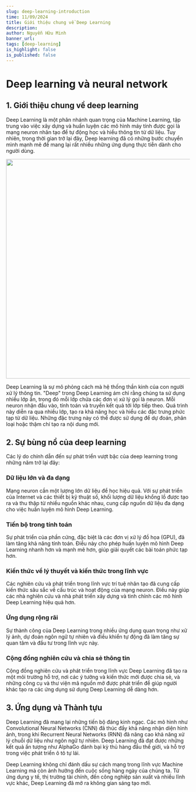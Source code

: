 ```yaml
---
slug: deep-learning-introduction
time: 11/09/2024
title: Giới thiệu chung về Deep Learning
description:
author: Nguyễn Hữu Minh
banner_url: 
tags: [deep-learning]
is_highlight: false
is_published: false
---
```


# Deep learning và neural network

## 1. Giới thiệu chung về deep learning

Deep Learning là một phân nhánh quan trọng của Machine Learning, tập trung vào việc xây dựng và huấn luyện các mô hình máy tính được gọi là mạng neuron nhân tạo để tự động học và hiểu thông tin từ dữ liệu.
Tuy nhiên, trong thời gian trở lại đây, Deep learning đã có những bước chuyển mình mạnh mẽ để mang lại rất nhiều những ứng dụng thực tiễn dành cho người dùng.

<img src="https://i.imgur.com/NWfeUDg.jpeg" style="width: 600px;"/>

Deep Learning là sự mô phỏng cách mà hệ thống thần kinh của con người xử lý thông tin.
"Deep" trong Deep Learning ám chỉ rằng chúng ta sử dụng nhiều lớp ẩn, trong đó mỗi lớp chứa các đơn vị xử lý gọi là neuron.
Mỗi neuron nhận đầu vào, tính toán và truyền kết quả tới lớp tiếp theo. Quá trình này diễn ra qua nhiều lớp, tạo ra khả năng học và hiểu các đặc trưng phức tạp từ dữ liệu.
Những đặc trưng này có thể được sử dụng để dự đoán, phân loại hoặc thậm chí tạo ra nội dung mới.

## 2. Sự bùng nổ của deep learning
Các lý do chính dẫn đến sự phát triển vượt bậc của deep learning trong những năm trở lại đây:

### Dữ liệu lớn và đa dạng

Mạng neuron cần một lượng lớn dữ liệu để học hiệu quả.
Với sự phát triển của Internet và các thiết bị kỹ thuật số, khối lượng dữ liệu khổng lồ được tạo ra và thu thập từ nhiều nguồn khác nhau, cung cấp nguồn dữ liệu đa dạng cho việc huấn luyện mô hình Deep Learning.

### Tiến bộ trong tính toán

Sự phát triển của phần cứng, đặc biệt là các đơn vị xử lý đồ họa (GPU), đã làm tăng khả năng tính toán.
Điều này cho phép huấn luyện mô hình Deep Learning nhanh hơn và mạnh mẽ hơn, giúp giải quyết các bài toán phức tạp hơn.

### Kiến thức về lý thuyết và kiến thức trong lĩnh vực

Các nghiên cứu và phát triển trong lĩnh vực trí tuệ nhân tạo đã cung cấp kiến thức sâu sắc về cấu trúc và hoạt động của mạng neuron.
Điều này giúp các nhà nghiên cứu và nhà phát triển xây dựng và tinh chỉnh các mô hình Deep Learning hiệu quả hơn.

### Ứng dụng rộng rãi
Sự thành công của Deep Learning trong nhiều ứng dụng quan trọng như xử lý ảnh, dự đoán ngôn ngữ tự nhiên và điều khiển tự động đã làm tăng sự quan tâm và đầu tư trong lĩnh vực này.

### Cộng đồng nghiên cứu và chia sẻ thông tin
Cộng đồng nghiên cứu và phát triển trong lĩnh vực Deep Learning đã tạo ra một môi trường hỗ trợ, nơi các ý tưởng và kiến thức mới được chia sẻ, và những công cụ và thư viện mã nguồn mở được phát triển để giúp người khác tạo ra các ứng dụng sử dụng Deep Learning dễ dàng hơn.

## 3. Ứng dụng và Thành tựu

Deep Learning đã mang lại những tiến bộ đáng kinh ngạc.
Các mô hình như Convolutional Neural Networks (CNN) đã thúc đẩy khả năng nhận diện hình ảnh, trong khi Recurrent Neural Networks (RNN) đã nâng cao khả năng xử lý chuỗi dữ liệu như ngôn ngữ tự nhiên.
Deep Learning đã đạt được những kết quả ấn tượng như AlphaGo đánh bại kỳ thủ hàng đầu thế giới, và hỗ trợ trong việc phát triển ô tô tự lái.

Deep Learning không chỉ đánh dấu sự cách mạng trong lĩnh vực Machine Learning mà còn ảnh hưởng đến cuộc sống hàng ngày của chúng ta.
Từ ứng dụng y tế, thị trường tài chính, đến công nghiệp sản xuất và nhiều lĩnh vực khác, Deep Learning đã mở ra không gian sáng tạo mới.

